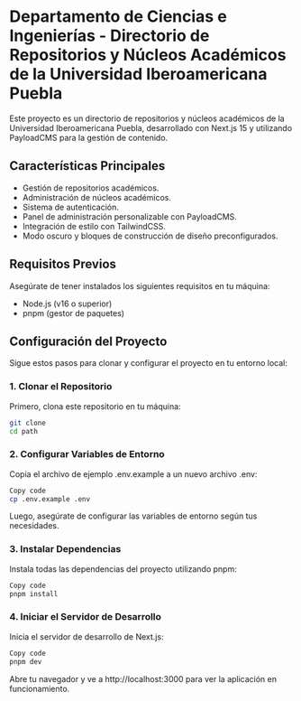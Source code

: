 # Departamento de Ciencias e Ingenierías - Directorio de Repositorios y Núcleos Académicos de la Universidad Iberoamericana Puebla

Este proyecto es un directorio de repositorios y núcleos académicos de la Universidad Iberoamericana Puebla, desarrollado con Next.js 15 y utilizando PayloadCMS para la gestión de contenido.

## Características Principales

- Gestión de repositorios académicos.
- Administración de núcleos académicos.
- Sistema de autenticación.
- Panel de administración personalizable con PayloadCMS.
- Integración de estilo con TailwindCSS.
- Modo oscuro y bloques de construcción de diseño preconfigurados.

## Requisitos Previos

Asegúrate de tener instalados los siguientes requisitos en tu máquina:

- Node.js (v16 o superior)
- pnpm (gestor de paquetes)

## Configuración del Proyecto

Sigue estos pasos para clonar y configurar el proyecto en tu entorno local:

### 1. Clonar el Repositorio

Primero, clona este repositorio en tu máquina:

```bash
git clone
cd path
```

### 2. Configurar Variables de Entorno

Copia el archivo de ejemplo .env.example a un nuevo archivo .env:

```bash
Copy code
cp .env.example .env
```

Luego, asegúrate de configurar las variables de entorno según tus necesidades.

### 3. Instalar Dependencias

Instala todas las dependencias del proyecto utilizando pnpm:

```bash
Copy code
pnpm install
```

### 4. Iniciar el Servidor de Desarrollo

Inicia el servidor de desarrollo de Next.js:

```bash
Copy code
pnpm dev
```

Abre tu navegador y ve a http://localhost:3000 para ver la aplicación en funcionamiento.
